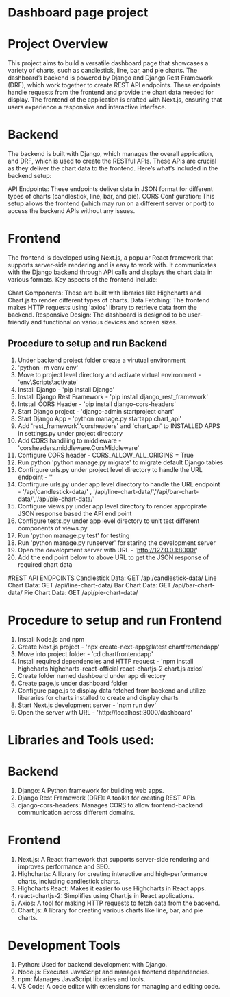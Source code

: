 # Dashboard page project

# Project Overview
This project aims to build a versatile dashboard page that showcases a variety of charts, such as candlestick, line, bar, and pie charts. The dashboard’s backend is powered by Django and Django Rest Framework (DRF), which work together to create REST API endpoints. These endpoints handle requests from the frontend and provide the chart data needed for display. The frontend of the application is crafted with Next.js, ensuring that users experience a responsive and interactive interface.

# Backend
The backend is built with Django, which manages the overall application, and DRF, which is used to create the RESTful APIs. These APIs are crucial as they deliver the chart data to the frontend. Here’s what’s included in the backend setup:

API Endpoints: These endpoints deliver data in JSON format for different types of charts (candlestick, line, bar, and pie).
CORS Configuration: This setup allows the frontend (which may run on a different server or port) to access the backend APIs without any issues.

# Frontend
The frontend is developed using Next.js, a popular React framework that supports server-side rendering and is easy to work with. It communicates with the Django backend through API calls and displays the chart data in various formats. Key aspects of the frontend include:

Chart Components: These are built with libraries like Highcharts and Chart.js to render different types of charts.
Data Fetching: The frontend makes HTTP requests using 'axios' library to retrieve data from the backend.
Responsive Design: The dashboard is designed to be user-friendly and functional on various devices and screen sizes.

## Procedure to setup and run Backend
1) Under backend project folder create a virutual environment
2) 'python -m venv env'
3) Move to project level directory and activate virtual environment - 'env\Scripts\activate'
5) Install Django - 'pip install Django'
6) Install Django Rest Framework -  'pip install django_rest_framework'
6) Intstall CORS Header - 'pip install django-cors-headers'
7) Start Django project - 'django-admin startproject chart'
8) Start Django App - 'python manage.py startapp chart_api'
9) Add 'rest_framework','corsheaders' and 'chart_api' to INSTALLED APPS in settings.py under project directory
10) Add CORS handiling to middleware - 'corsheaders.middleware.CorsMiddleware'
11) Configure CORS header - CORS_ALLOW_ALL_ORIGINS = True
12) Run python 'python manage.py migrate' to migrate default Django tables
13) Confirgure urls.py under project level directory to handle the URL endpoint - ''
14) Confirgure urls.py under app level directory to handle the URL endpoint - '/api/candlestick-data/' , '/api/line-chart-data/','/api/bar-chart-data/','/api/pie-chart-data/'
15) Configure views.py under app level directory to render appropirate JSON response based the API end point
16) Configure tests.py under app level directory to unit test different components of views.py 
17) Run 'python manage.py test' for testing
18) Run 'python manage.py runserver' for staring the development server
19) Open the development server with URL - 'http://127.0.0.1:8000/'
20) Add the end point below to above URL to get the JSON response of required chart data 

#REST API ENDPOINTS
Candlestick Data: GET /api/candlestick-data/
Line Chart Data: GET /api/line-chart-data/
Bar Chart Data: GET /api/bar-chart-data/
Pie Chart Data: GET /api/pie-chart-data/

# Procedure to setup and run Frontend
1) Install Node.js and npm
2) Create Next.js project - 'npx create-next-app@latest chartfrontendapp'
3) Move into project folder - 'cd chartfrontendapp'
4) Install required dependencies and HTTP request - 'npm install highcharts highcharts-react-official react-chartjs-2 chart.js axios'
5) Create folder named dashboard under app directory
6) Create page.js under dashboard folder
7) Configure page.js to display data fetched from backend and utilize libararies for charts installed to create and display charts 
8) Start Next.js development server - 'npm run dev'
9) Open the server with URL - 'http://localhost:3000/dashboard'

# Libraries and Tools used:
# Backend
1) Django: A Python framework for building web apps.
2) Django Rest Framework (DRF): A toolkit for creating REST APIs.
3) django-cors-headers: Manages CORS to allow frontend-backend communication across different domains.

# Frontend
1) Next.js: A React framework that supports server-side rendering and improves performance and SEO.
2) Highcharts: A library for creating interactive and high-performance charts, including candlestick charts.
3) Highcharts React: Makes it easier to use Highcharts in React apps.
4) react-chartjs-2: Simplifies using Chart.js in React applications.
5) Axios: A tool for making HTTP requests to fetch data from the backend.
6) Chart.js: A library for creating various charts like line, bar, and pie charts.

# Development Tools
1) Python: Used for backend development with Django.
2) Node.js: Executes JavaScript and manages frontend dependencies.
3) npm: Manages JavaScript libraries and tools.
4) VS Code: A code editor with extensions for managing and editing code.











